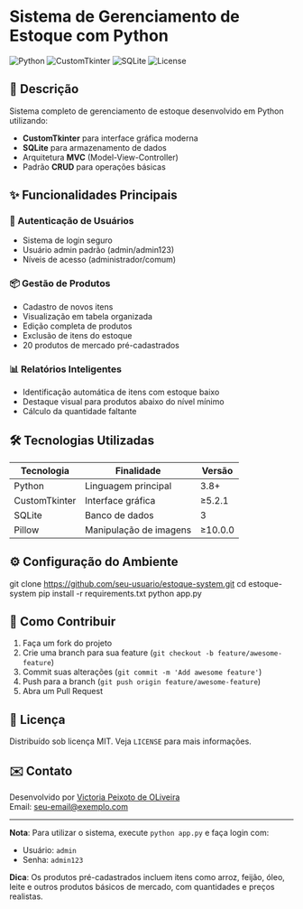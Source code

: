 # Sistema de Gerenciamento de Estoque com Python

![Python](https://img.shields.io/badge/Python-3.8+-blue.svg)
![CustomTkinter](https://img.shields.io/badge/CustomTkinter-5.2.1+-green.svg)
![SQLite](https://img.shields.io/badge/SQLite-3-lightgrey.svg)
![License](https://img.shields.io/badge/License-MIT-yellow.svg)

## 📝 Descrição

Sistema completo de gerenciamento de estoque desenvolvido em Python utilizando:
- **CustomTkinter** para interface gráfica moderna
- **SQLite** para armazenamento de dados
- Arquitetura **MVC** (Model-View-Controller)
- Padrão **CRUD** para operações básicas

## ✨ Funcionalidades Principais

### 🔐 Autenticação de Usuários
- Sistema de login seguro
- Usuário admin padrão (admin/admin123)
- Níveis de acesso (administrador/comum)

### 📦 Gestão de Produtos
- Cadastro de novos itens
- Visualização em tabela organizada
- Edição completa de produtos
- Exclusão de itens do estoque
- 20 produtos de mercado pré-cadastrados

### 📊 Relatórios Inteligentes
- Identificação automática de itens com estoque baixo
- Destaque visual para produtos abaixo do nível mínimo
- Cálculo da quantidade faltante

## 🛠️ Tecnologias Utilizadas

| Tecnologia | Finalidade | Versão |
|------------|------------|--------|
| Python | Linguagem principal | 3.8+ |
| CustomTkinter | Interface gráfica | ≥5.2.1 |
| SQLite | Banco de dados | 3 |
| Pillow | Manipulação de imagens | ≥10.0.0 |

## ⚙️ Configuração do Ambiente

git clone https://github.com/seu-usuario/estoque-system.git
cd estoque-system
pip install -r requirements.txt
python app.py

## 🤝 Como Contribuir

1. Faça um fork do projeto
2. Crie uma branch para sua feature (`git checkout -b feature/awesome-feature`)
3. Commit suas alterações (`git commit -m 'Add awesome feature'`)
4. Push para a branch (`git push origin feature/awesome-feature`)
5. Abra um Pull Request

## 📄 Licença

Distribuído sob licença MIT. Veja `LICENSE` para mais informações.

## ✉️ Contato

Desenvolvido por [Victoria Peixoto de OLiveira](https://github.com/galaxkkkk)  
Email: seu-email@exemplo.com

---

**Nota**: Para utilizar o sistema, execute `python app.py` e faça login com:
- Usuário: `admin`
- Senha: `admin123`

**Dica**: Os produtos pré-cadastrados incluem itens como arroz, feijão, óleo, leite e outros produtos básicos de mercado, com quantidades e preços realistas.
